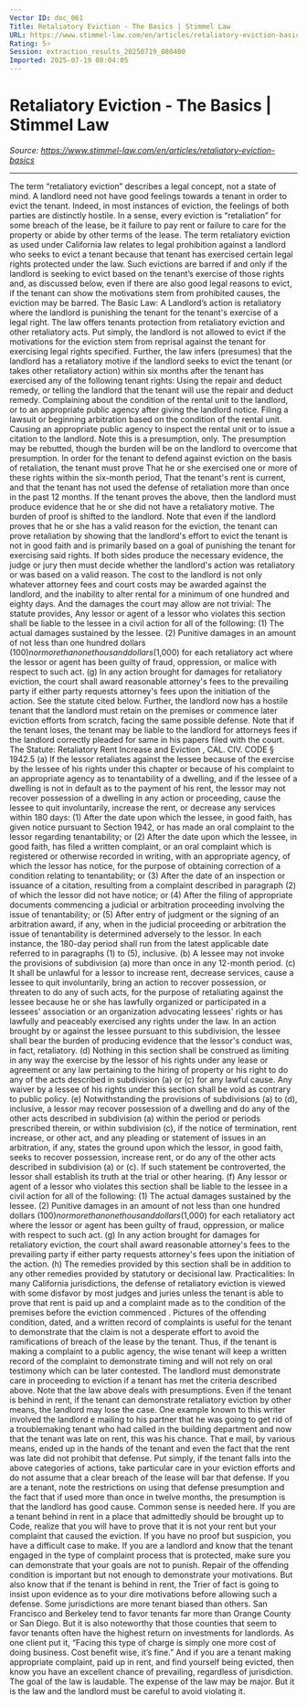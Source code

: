 ```yaml
---
Vector ID: doc_061
Title: Retaliatory Eviction - The Basics | Stimmel Law
URL: https://www.stimmel-law.com/en/articles/retaliatory-eviction-basics
Rating: 5⭐
Session: extraction_results_20250719_080400
Imported: 2025-07-19 08:04:05
---
```


# Retaliatory Eviction - The Basics | Stimmel Law

_Source: https://www.stimmel-law.com/en/articles/retaliatory-eviction-basics_

---

The term “retaliatory eviction” describes a legal concept, not a state of mind. A landlord need not have good feelings towards a tenant in order to evict the tenant. Indeed, in most instances of eviction, the feelings of both parties are distinctly hostile. In a sense, every eviction is “retaliation” for some breach of the lease, be it failure to pay rent or failure to care for the property or abide by other terms of the lease.
The term retaliatory eviction as used under California law relates to legal prohibition against a landlord who seeks to evict a tenant because that tenant has exercised certain legal rights protected under the law. Such evictions are barred if and only if the landlord is seeking to evict based on the tenant’s exercise of those rights and, as discussed below, even if there are also good legal reasons to evict, if the tenant can show the motivations stem from prohibited causes, the eviction may be barred.
The Basic Law:
A Landlord’s action is retaliatory where the landlord is punishing the tenant for the tenant's exercise of a legal right. The law offers tenants protection from retaliatory eviction and other retaliatory acts. Put simply, the landlord is not allowed to evict if the motivations for the eviction stem from reprisal against the tenant for exercising legal rights specified.
Further, the law infers (presumes) that the landlord has a retaliatory motive if the landlord seeks to evict the tenant (or takes other retaliatory action) within
six months
after the tenant has exercised any of the following tenant rights:
Using the repair and deduct remedy, or telling the landlord that the tenant will use the repair and deduct remedy.
Complaining about the condition of the rental unit to the landlord, or to an appropriate public agency after giving the landlord notice.
Filing a lawsuit or beginning arbitration based on the condition of the rental unit.
Causing an appropriate public agency to inspect the rental unit or to issue a citation to the landlord.
Note this is a presumption, only. The presumption may be rebutted, though the burden will be on the landlord to overcome that presumption.
In order for the tenant to defend against eviction on the basis of retaliation, the tenant must prove
That he or she exercised one or more of these rights within the six-month period,
That the tenant's rent is current, and that the tenant has not used the defense of retaliation more than once in the past 12 months.
If the tenant proves the above, then the landlord must produce evidence that he or she did not have a retaliatory motive. The burden of proof is shifted to the landlord. Note that even if the landlord proves that he or she has a valid reason for the eviction, the tenant can prove retaliation by showing that the landlord's effort to evict the tenant is not in good faith and is primarily based on a goal of punishing the tenant for exercising said rights. If both sides produce the necessary evidence, the judge or jury then must decide whether the landlord's action was retaliatory or was based on a valid reason.
The cost to the landlord is not only whatever attorney fees and court costs may be awarded against the landlord, and the inability to alter rental for a minimum of one hundred and eighty days. And the damages the court may allow are not trivial: The statute provides,
Any lessor or agent of a lessor who violates this section shall be liable to the lessee in a civil action for all of the following: (1) The actual damages sustained by the lessee.
(2) Punitive damages in an amount of not less than one hundred dollars ($100) nor more than one thousand dollars ($1,000) for each retaliatory act where the lessor or agent has been guilty of fraud, oppression, or malice with respect to such act.
(g)
In any action brought for damages for retaliatory eviction, the court shall award reasonable attorney's fees to the prevailing party if either party requests attorney's fees upon the initiation of the action.
See the statute cited below. Further, the landlord now has a hostile tenant that the landlord must retain on the premises or commence later eviction efforts from scratch, facing the same possible defense.
Note that if the tenant loses, the tenant may be liable to the landlord for attorneys fees if the landlord correctly pleaded for same in his papers filed with the court.
The Statute:
Retaliatory Rent Increase and Eviction
, CAL. CIV. CODE § 1942.5
(a) If the lessor retaliates against the lessee because of the exercise by the lessee of his rights under this chapter or because of his complaint to an appropriate agency as to tenantability of a dwelling, and if the lessee of a dwelling is not in default as to the payment of his rent, the lessor may not recover possession of a dwelling in any action or proceeding, cause the lessee to quit involuntarily, increase the rent, or decrease any services within 180 days:
(1) After the date upon which the lessee, in good faith, has given notice pursuant to Section 1942, or has made an oral complaint to the lessor regarding tenantability; or
(2) After the date upon which the lessee, in good faith, has filed a written complaint, or an oral complaint which is registered or otherwise recorded in writing, with an appropriate agency, of which the lessor has notice, for the purpose of obtaining correction of a condition relating to tenantability; or
(3) After the date of an inspection or issuance of a citation, resulting from a complaint described in paragraph (2) of which the lessor did not have notice; or
(4) After the filing of appropriate documents commencing a judicial or arbitration proceeding involving the issue of tenantability; or
(5) After entry of judgment or the signing of an arbitration award, if any, when in the judicial proceeding or arbitration the issue of tenantability is determined adversely to the lessor. In each instance, the 180-day period shall run from the latest applicable date referred to in paragraphs (1) to (5), inclusive.
(b) A lessee may not invoke the provisions of subdivision (a) more than once in any 12-month period.
(c) It shall be unlawful for a lessor to increase rent, decrease services, cause a lessee to quit involuntarily, bring an action to recover possession, or threaten to do any of such acts, for the purpose of retaliating against the lessee because he or she has lawfully organized or participated in a lessees' association or an organization advocating lessees' rights or has lawfully and peaceably exercised any rights under the law. In an action brought by or against the lessee pursuant to this subdivision, the lessee shall bear the burden of producing evidence that the lessor's conduct was, in fact, retaliatory.
(d) Nothing in this section shall be construed as limiting in any way the exercise by the lessor of his rights under any lease or agreement or any law pertaining to the hiring of property or his right to do any of the acts described in subdivision (a) or (c) for any lawful cause. Any waiver by a lessee of his rights under this section shall be void as contrary to public policy.
(e) Notwithstanding the provisions of subdivisions (a) to (d), inclusive, a lessor may recover possession of a dwelling and do any of the other acts described in subdivision (a) within the period or periods prescribed therein, or within subdivision (c), if the notice of termination, rent increase, or other act, and any pleading or statement of issues in an arbitration, if any, states the ground upon which the lessor, in good faith, seeks to recover possession, increase rent, or do any of the other acts described in subdivision (a) or (c). If such statement be controverted, the lessor shall establish its truth at the trial or other hearing.
(f) Any lessor or agent of a lessor who violates this section shall be liable to the lessee in a civil action for all of the following: (1) The actual damages sustained by the lessee. (2) Punitive damages in an amount of not less than one hundred dollars ($100) nor more than one thousand dollars ($1,000) for each retaliatory act where the lessor or agent has been guilty of fraud, oppression, or malice with respect to such act.
(g) In any action brought for damages for retaliatory eviction, the court shall award reasonable attorney's fees to the prevailing party if either party requests attorney's fees upon the initiation of the action.
(h) The remedies provided by this section shall be in addition to any other remedies provided by statutory or decisional law.
Practicalities:
In many California jurisdictions, the defense of retaliatory eviction is viewed with some disfavor by most judges and juries unless the tenant is able to prove that rent is paid up and a complaint made as to the condition of the premises
before the eviction commenced
. Pictures of the offending condition, dated, and a written record of complaints is useful for the tenant to demonstrate that the claim is not a desperate effort to avoid the ramifications of breach of the lease by the tenant. Thus, if the tenant is making a complaint to a public agency, the wise tenant will keep a written record of the complaint to demonstrate timing and will not rely on oral testimony which can be later contested.
The landlord must demonstrate care in proceeding to eviction if a tenant has met the criteria described above. Note that the law above deals with presumptions. Even if the tenant is behind in rent, if the tenant can demonstrate retaliatory eviction by other means, the landlord may lose the case. One example known to this writer involved the landlord e mailing to his partner that he was going to get rid of a troublemaking tenant who had called in the building department and now that the tenant was late on rent, this was his chance. That e mail, by various means, ended up in the hands of the tenant and even the fact that the rent was late did not prohibit that defense.
Put simply, if the tenant falls into the above categories of actions, take particular care in your eviction efforts and do not assume that a clear breach of the lease will bar that defense. If you are a tenant, note the restrictions on using that defense presumption and the fact that if used more than once in twelve months, the presumption is that the landlord has good cause.
Common sense is needed here. If you are a tenant behind in rent in a place that admittedly should be brought up to Code, realize that you will have to prove that it is not your rent but your complaint that caused the eviction. If you have no proof but suspicion, you have a difficult case to make.
If you are a landlord and know that the tenant engaged in the type of complaint process that is protected, make sure you can demonstrate that your goals are not to punish. Repair of the offending condition is important but not enough to demonstrate your motivations. But also know that if the tenant is behind in rent, the Trier of fact is going to insist upon evidence as to your dire motivations before allowing such a defense.
Some jurisdictions are more tenant biased than others. San Francisco and Berkeley tend to favor tenants far more than Orange County or San Diego. But it is also noteworthy that those counties that seem to favor tenants often have the highest return on investments for landlords. As one client put it, “Facing this type of charge is simply one more cost of doing business. Cost benefit wise, it’s fine.” And if you are a tenant making appropriate complaint, paid up in rent, and find yourself being evicted, then know you have an excellent chance of prevailing, regardless of jurisdiction.
The goal of the law is laudable. The expense of the law may be major. But it is the law and the landlord must be careful to avoid violating it.